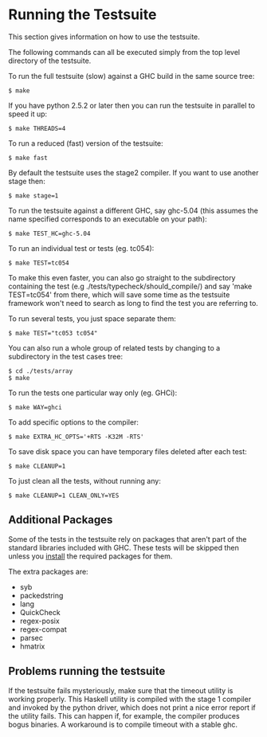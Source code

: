 # Running the Testsuite



This section gives information on how to use the testsuite.



The following commands can all be executed simply from the top level directory of the testsuite.



To run the full testsuite (slow) against a GHC build in the same source tree:


```wiki
$ make
```


If you have python 2.5.2 or later then you can run the testsuite in parallel to speed it up:


```wiki
$ make THREADS=4
```


To run a reduced (fast) version of the testsuite:


```wiki
$ make fast
```


By default the testsuite uses the stage2 compiler. If you want to use another stage then:


```wiki
$ make stage=1
```


To run the testsuite against a different GHC, say ghc-5.04 (this assumes the name specified corresponds to an executable on your path):


```wiki
$ make TEST_HC=ghc-5.04
```


To run an individual test or tests (eg. tc054):


```wiki
$ make TEST=tc054
```


To make this even faster, you can also go straight to the subdirectory containing the test (e.g ./tests/typecheck/should\_compile/) and say 'make TEST=tc054' from there, which will save some time as the testsuite framework won't need to search as long to find the test you are referring to.



To run several tests, you just space separate them:


```wiki
$ make TEST="tc053 tc054"
```


You can also run a whole group of related tests by changing to a subdirectory in the test cases tree:


```wiki
$ cd ./tests/array
$ make
```


To run the tests one particular way only (eg. GHCi):


```wiki
$ make WAY=ghci
```


To add specific options to the compiler:


```wiki
$ make EXTRA_HC_OPTS='+RTS -K32M -RTS' 
```


To save disk space you can have temporary files deleted after each test:


```wiki
$ make CLEANUP=1
```


To just clean all the tests, without running any:


```wiki
$ make CLEANUP=1 CLEAN_ONLY=YES
```

## Additional Packages



Some of the tests in the testsuite rely on packages that aren't part of the standard libraries included with GHC. These tests will be skipped then unless you [install](debugging/installing-packages-inplace) the required packages for them.



The extra packages are:


- syb
- packedstring
- lang
- QuickCheck
- regex-posix
- regex-compat
- parsec
- hmatrix

## Problems running the testsuite



If the testsuite fails mysteriously, make sure that the timeout utility is working properly. This Haskell utility is compiled with the stage 1 compiler and invoked by the python driver, which does not print a nice error report if the utility fails. This can happen if, for example, the compiler produces bogus binaries. A workaround is to compile timeout with a stable ghc.


